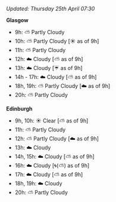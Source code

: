 *Updated: Thursday 25th April 07:30*

**Glasgow**

* 9h: :partly_sunny: Partly Cloudy
* 10h: :partly_sunny: Partly Cloudy [:sunny: as of 9h]
* 11h: :partly_sunny: Partly Cloudy
* 12h: :cloud: Cloudy [:partly_sunny: as of 9h]
* 13h: :cloud: Cloudy [:umbrella: as of 9h]
* 14h - 17h: :cloud: Cloudy [:partly_sunny: as of 9h]
* 18h, 19h: :partly_sunny: Partly Cloudy [:cloud: as of 9h]
* 20h: :partly_sunny: Partly Cloudy

**Edinburgh**

* 9h, 10h: :sunny: Clear [:partly_sunny: as of 9h]
* 11h: :partly_sunny: Partly Cloudy
* 12h: :partly_sunny: Partly Cloudy [:cloud: as of 9h]
* 13h: :cloud: Cloudy
* 14h, 15h: :cloud: Cloudy [:partly_sunny: as of 9h]
* 16h: :cloud: Cloudy [:cyclone:(:partly_sunny:) as of 9h]
* 17h: :cloud: Cloudy [:partly_sunny: as of 9h]
* 18h, 19h: :cloud: Cloudy
* 20h: :partly_sunny: Partly Cloudy

